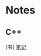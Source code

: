 # Notes  
## C++  
[书]    [笔记](https://lianpeng1.github.io/Notes/blob/main/C%2B%2B/C%2B%2B%20Primer.html)  
